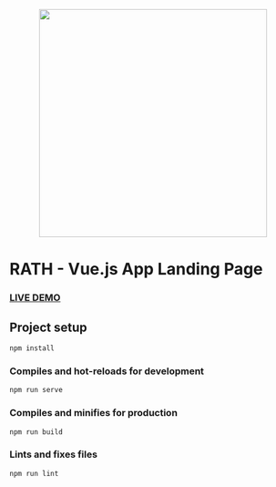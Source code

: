 <p align="center" ><img src="https://i.ibb.co/6vRgRz4/preview-large-preview.jpg" width="400"></p>

# RATH - Vue.js App Landing Page

### [LIVE DEMO](https://rath-vuejs.netlify.app/)

## Project setup
```
npm install
```

### Compiles and hot-reloads for development
```
npm run serve
```

### Compiles and minifies for production
```
npm run build
```

### Lints and fixes files
```
npm run lint
```


